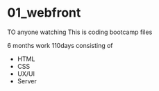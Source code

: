 # 01_webfront

TO anyone watching
This is coding bootcamp files

6 months work 110days consisting of
 - HTML
 - CSS
 - UX/UI
 - Server